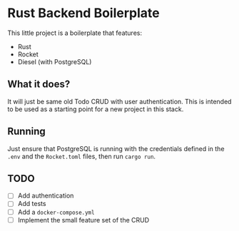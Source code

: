 # Rust Backend Boilerplate

This little project is a boilerplate that features:

- Rust
- Rocket
- Diesel (with PostgreSQL)

## What it does?

It will just be same old Todo CRUD with user authentication. This is intended
to be used as a starting point for a new project in this stack.

## Running

Just ensure that PostgreSQL is running with the credentials defined in the
`.env` and the `Rocket.toml` files, then run `cargo run`.

## TODO

- [ ] Add authentication
- [ ] Add tests
- [ ] Add a `docker-compose.yml`
- [ ] Implement the small feature set of the CRUD
